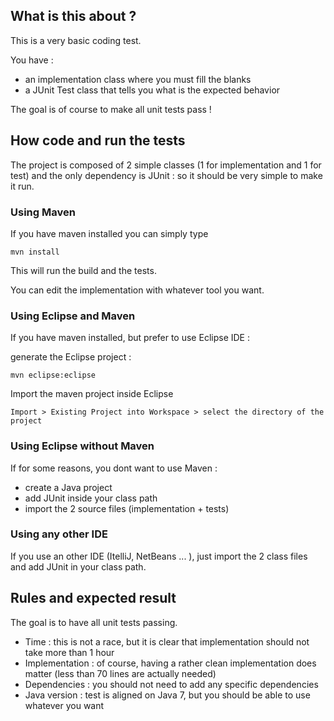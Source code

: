 ## What is this about ?

This is a very basic coding test.

You have :

 - an implementation class where you must fill the blanks
 - a JUnit Test class that tells you what is the expected behavior

The goal is of course to make all unit tests pass !

## How code and run the tests

The project is composed of 2 simple classes (1 for implementation and 1 for test) and the only dependency is JUnit : so it should be very simple to make it run.

### Using Maven

If you have maven installed you can simply type 

    mvn install

This will run the build and the tests.

You can edit the implementation with whatever tool you want.

### Using Eclipse and Maven

If you have maven installed, but prefer to use Eclipse IDE :

generate the Eclipse project :

    mvn eclipse:eclipse

Import the maven project inside Eclipse

    Import > Existing Project into Workspace > select the directory of the project 

### Using Eclipse without Maven

If for some reasons, you dont want to use Maven :

 - create a Java project
 - add JUnit inside your class path
 - import the 2 source files (implementation + tests)

### Using any other IDE

If you use an other IDE (ItelliJ, NetBeans ... ), just import the 2 class files and add JUnit in your class path.

## Rules and expected result 

The goal is to have all unit tests passing.

 - Time  : this is not a race, but it is clear that implementation should not take more than 1 hour 
 - Implementation : of course, having a rather clean implementation does matter (less than 70 lines are actually needed)
 - Dependencies : you should not need to add any specific dependencies
 - Java version : test is aligned on Java 7, but you should be able to use whatever you want

